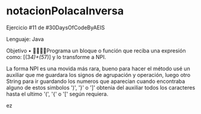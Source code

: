 # notacionPolacaInversa
Ejercicio #11 de #30DaysOfCodeByAEIS

Lenguaje: Java

Objetivo
•	🧑‍💻👩‍💻Programa un bloque o función que reciba una expresión como: [(3*4)+(5*7)] y lo transforme a NPI.

La forma NPI es una movida más rara, bueno para hacer el método usé un auxiliar que me guardara los signos de agrupación y operación, luego otro String para ir guardando los numeros que aparecian
cuando encontraba alguno de estos simbolos ')', '}' o ']' obtenia del auxiliar todos los caracteres hasta el ultimo '(', '{' o '[' según requiera.

ez
